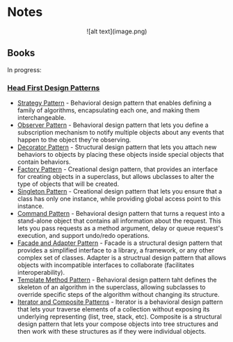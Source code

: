 # Notes

<center>
![alt text](image.png)
</center>

## Books

In progress:

### [Head First Design Patterns](head-first-design-patterns)
- [Strategy Pattern](head-first-design-patterns/ch_01_strategy_pattern/ch_01_code.ts) - Behavioral design pattern that enables defining a family of algorithms, encapsulating each one, and making them interchangeable.
- [Observer Pattern](head-first-design-patterns/ch_02_observer_pattern/ch_02_the_observer_pattern.md) - Behavioral design pattern that lets you define a subscription mechanism to notify multiple objects about any events that happen to the object they're observing.
- [Decorator Pattern](head-first-design-patterns/ch_03_decorator_pattern/notes.md) - Structural design pattern that lets you attach new behaviors to objects by placing these objects inside special objects that contain behaviors.
- [Factory Pattern](head-first-design-patterns/ch_04_factory_pattern/notes.md) - Creational design pattern, that provides an interface for creating objects in a superclass, but allows ubclasses to alter the type of objects that will be created.
- [Singleton Pattern](head-first-design-patterns/ch_05_singleton_pattern/notes.md) - Creational design pattern that lets you ensure that a class has only one instance, while providing global access point to this instance.
- [Command Pattern](head-first-design-patterns/ch_06_command_pattern/notes.md) - Behavioral design pattern that turns a request into a stand-alone object that contains all information about the request. This lets you pass requests as a method argument, delay or queue request's execution, and support undo/redo operations.
- [Facade and Adapter Pattern](head-first-design-patterns/ch_07_adapter_and_facade_pattern/notes.md) - Facade is a structural design pattern that provides a simplified interface to a library, a framework, or any other complex set of classes. Adapter is a structrual design pattern that allows objects with incompatible interfaces to collaborate (facilitates interoperability).
- [Template Method Pattern](head-first-design-patterns/ch_08_template_pattern/notes.md) - Behavioral design pattern taht defines the skeleton of an algorithm in the superclass, allowing subclasses to override specific steps of the algorithm without changing its structure.
- [Iterator and Composite Patterns](head-first-design-patterns/ch_09_iterator_and_composite_pattern/notes.md) - Iterator is a behavioral design pattern that lets your traverse elements of a collection without exposing its underlying representing (list, tree, stack, etc). Composite is a structural design pattern that lets your compose objects into tree structures and then work with these structures as if they were individual objects.
